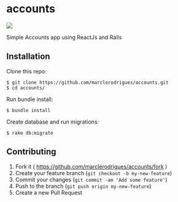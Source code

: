 # accounts

<a href="https://codeclimate.com/github/marclerodrigues/accounts"><img src="https://codeclimate.com/github/marclerodrigues/accounts/badges/gpa.svg" /></a>

Simple Accounts app using ReactJs and Rails

## Installation
Clone this repo:
```
$ git clone https://github.com/marclerodrigues/accounts.git
$ cd accounts/
```
Run bundle install:
```
$ bundle install
```
Create database and run migrations:
```
$ rake db:migrate
```
## Contributing

1. Fork it ( https://github.com/marclerodrigues/accounts/fork )
2. Create your feature branch (`git checkout -b my-new-feature`)
3. Commit your changes (`git commit -am 'Add some feature'`)
4. Push to the branch (`git push origin my-new-feature`)
5. Create a new Pull Request
